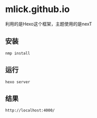 # mlick.github.io
利用的是Hexo这个框架，主题使用的是nexT

## 安装
    nmp install
## 运行
    hexo server
## 结果
    http://localhost:4000/
